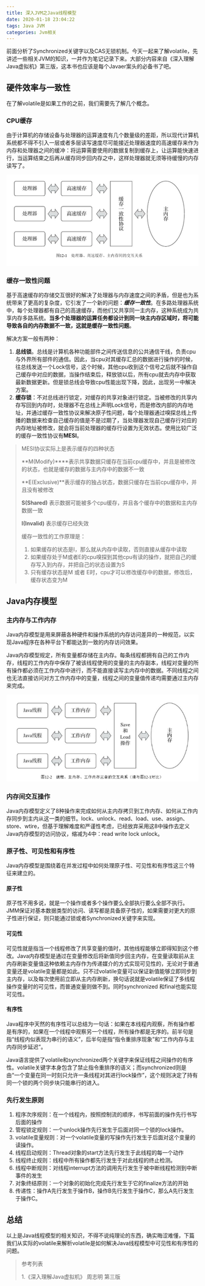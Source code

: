 ```yaml
---
title: 深入JVM之Java线程模型
date: 2020-01-18 23:04:22
tags: Java JVM
categories: Jvm相关
---
```


前面分析了Synchronized关键字以及CAS无锁机制。今天一起来了解volatile，先讲述一些相关JVM的知识，一并作为笔记记录下来。大部分内容来自《深入理解Java虚拟机》第三版，这本书也应该是每个Javaer案头的必备书了吧。

<!-- more -->

## 硬件效率与一致性

在了解volatile是如果工作的之前，我们需要先了解几个概念。

### CPU缓存

由于计算机的存储设备与处理器的运算速度有几个数量级的差距，所以现代计算机系统都不得不引入一层或者多层读写速度尽可能接近处理器速度的高速缓存来作为内存和处理器之间的缓冲：将运算需要使用的数据复制到缓存上，让运算能快速进行，当运算结束之后再从缓存同步回内存之中，这样处理器就无须等待缓慢的内存读写了。

![](volatile/image-20200501120518224.png)

### 缓存一致性问题

基于高速缓存的存储交互很好的解决了处理器与内存速度之间的矛盾，但是也为系统带来了更高的复杂度，它引发了一个新的问题：***缓存一致性***。在多路处理器系统中，每个处理器都有自己的高速缓存，而他们又共享同一主内存，这种系统成为共享内存多路系统。**当多个处理器的运算任务都设计到同一块主内存区域时，将可能导致各自的内存数据不一致，这就是缓存一致性问题**。

解决方案一般有两种：

1. **总线锁**。总线是计算机各种功能部件之间传送信息的公共通信干线，负责cpu与外界所有部件的通信。因此，当cpu对其缓存汇总的数据进行操作的时候，往总线发送一个Lock信号，这个时候，其他cpu收到这个信号之后就不操作自己缓存中对应的数据，当操作结束后，释放锁以后，所有cpu就去内存中获取最新数据更新。但是锁总线会导致cpu性能出现下降，因此，出现另一中解决方案。
2. **缓存锁**：不对总线进行锁定，对缓存的共享对象进行锁定。当被修改的共享内存写回到内存时，处理器不在总线上声明Lock信号，而是修改内部的内存地址，并通过缓存一致性协议来解决原子性问题，每个处理器通过嗅探总线上传播的数据来检查自己缓存的值是不是过期了，当处理器发现自己缓存行对应的内存地址被修改，就会将当前处理器的缓存行设置为无效状态。使用比较广泛的缓存一致性协议有**MESI**。

>MESI协议实际上是表示缓存的四种状态
>
>**M(Modify)****表示共享数据只缓存在当前cpu缓存中，并且是被修改的状态，也就是缓存的数据与主内存中的数据不一致
>
>**E(Exclusive)**表示缓存的独占状态，数据只缓存在当前cpu缓存中，并且没有被修改
>
>**S(Shared)** 表示数据可能被多个cpu缓存，并且各个缓存中的数据和主内存数据一致
>
>**I(Invalid)** 表示缓存已经失效
>
>缓存一致性的工作原理是：
>
>1. 如果缓存的状态是I，那么就从内存中读取，否则直接从缓存中读取
>2. 如果缓存处于M或者E的cpu嗅探到其他cpu有读的操作，就把自己的缓存写入到内存，并把自己的状态设置为S
>3. 只有缓存状态是M 或者 E时，cpu才可以修改缓存中的数据，修改后，缓存状态变为M



## Java内存模型

### 主内存与工作内存

Java内存模型是用来屏蔽各种硬件和操作系统的内存访问差异的一种规范，以实现Java程序在各种平台下都能达到一致的内存访问效果。

Java内存模型规定，所有变量都存储在主内存。每条线程都拥有自己的工作内存，线程的工作内存中保存了被该线程使用的变量的主内存副本，线程对变量的所有操作都必须在工作内存中进行，而不能直接读写主内存中的数据。不同线程之间也无法直接访问对方工作内存中的变量，线程之间的变量值传递均需要通过主内存来完成。

![](volatile/image-20200501112658155.png)

### 内存间交互操作

Java内存模型定义了8种操作来完成如何从主内存拷贝到工作内存、如何从工作内存同步到主内从这一类的细节。lock、unlock、read、load、use、assign、store、wtire，但基于理解难度和严谨性考虑，已经放弃采用这8中操作去定义Java内存模型的访问协议，缩减为4中：read write lock unlock。

### 原子性、可见性和有序性

Java内存模型是围绕着在并发过程中如何处理原子性、可见性和有序性这三个特征来建立的。

#### 原子性

原子性不用多说，就是一个操作或者多个操作要么全部执行要么全部不执行。JMM保证对基本数据类型的访问、读写都是具备原子性的，如果需要对更大的原子性进行保证，则只能通过锁或者Synchronized关键字来实现。

#### 可见性

可见性就是指当一个线程修改了共享变量的值时，其他线程能够立即得知到这个修改。Java内存模型是通过在变量修改后将新值同步回主内存，在变量读取前从主内存刷新变量值这种依赖主内存作为传递媒介的方式实现可见性的，无论对于普通变量还是volatile变量都是如此。只不过volatile变量可以保证新值能够立即同步到主内存，以及每次使用前立即从主内存刷新，换句话说就是volatile保证了多线程操作变量时的可见性，而普通变量则做不到。同时synchronized 和final也能实现可见性。

#### 有序性

Java程序中天然的有序性可以总结为一句话：如果在本线程内观察，所有操作都是有序的，如果在一个线程中观察另一个线程，所有操作都是无序的。前半句是指“线程内似表现为串行的语义”，后半句是指“指令重排序现象”和“工作内存与主内存同步延迟”。

Java语言提供了volatile和synchronized两个关键字来保证线程之间操作的有序性。volatile关键字本身包含了禁止指令重排序的语义；而synchronized则是由“一个变量在同一时刻只允许一条线程对其进行lock操作”，这个规则决定了持有同一个锁的两个同步块只能串行的进入。

### 先行发生原则

1. 程序次序规则：在一个线程内，按照控制流的顺序，书写前面的操作先行书写后面的操作
2. 管程锁定规则：一个unlock操作先行发生于后面对同一个锁的lock操作。
3. volatile变量规则：对一个volatile变量的写操作先行发生于后面对这个变量的读操作。
4. 线程启动规则：Thread对象的start方法先行发生于此线程的每一个动作
5. 线程终止规则：线程中所有操作都先行发生于对此线程的终止检测。
6. 线程中断规则：对线程interrupt方法的调用先行发生于被中断线程检测到中断事件的发生
7. 对象终结原则：一个对象的初始化完成先行发生于它的finalize方法的开始
8. 传递性：操作A先行发生于操作B，操作B先行发生于操作C，那么A先行发生于操作C。

## 总结

以上是Java线程模型的相关知识，不得不说纯理论的东西，确实晦涩难懂，下篇我们从实际的volatile来解析volatile是如何解决Java线程模型中可见性和有序性的问题。



>参考列表
>
>1.《深入理解Java虚拟机》 周志明 第三版